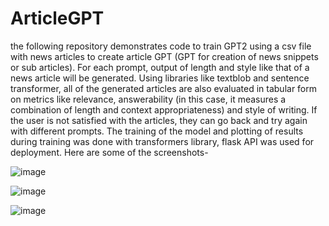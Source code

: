 # ArticleGPT
the following repository demonstrates code to train GPT2 using a csv file with news articles to create article GPT (GPT for creation of news snippets or sub articles). For each prompt, output of length and style like that of a news article will be generated. Using libraries like textblob and sentence transformer, all of the generated articles are also evaluated in tabular form on metrics like relevance, answerability (in this case, it measures a combination of length and context appropriateness) and style of writing. If the user is not satisfied with the articles, they can go back and try again with different prompts. The training of the model and plotting of results during training was done with transformers library, flask API was used for deployment. Here are some of the screenshots-


![image](https://github.com/user-attachments/assets/14d0f9d0-8156-4802-bee0-209686841054)


![image](https://github.com/user-attachments/assets/302c38ea-f0a0-4a87-a873-fe93a1163b9f)


![image](https://github.com/user-attachments/assets/53ef4b17-2f63-4275-9228-e5b7dd201ca6)
